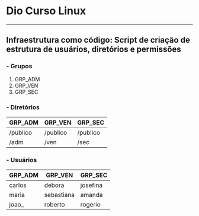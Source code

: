 # Dio Curso Linux

---

## Infraestrutura como código: Script de criação de estrutura de usuários, diretórios e permissões

### - Grupos

1. GRP_ADM
2. GRP_VEN
3. GRP_SEC
   
### - Diretórios

| GRP_ADM  | GRP_VEN  | GRP_SEC  |
| -------- | -------- | -------- |
| /publico | /publico | /publico |
| /adm     | /ven     | /sec     |

### - Usuários

| GRP_ADM | GRP_VEN    | GRP_SEC  |
| ------- | ---------- | -------- |
| carlos  | debora     | josefina |
| maria   | sebastiana | amanda   |
| joao\_  | roberto    | rogerio  |
